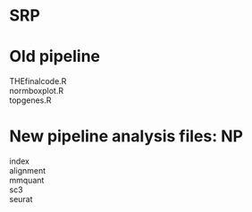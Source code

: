 # SRP


# Old pipeline
THEfinalcode.R\
normboxplot.R\
topgenes.R 

# New pipeline analysis files: NP 
index \
alignment \
mmquant \
sc3 \
seurat
